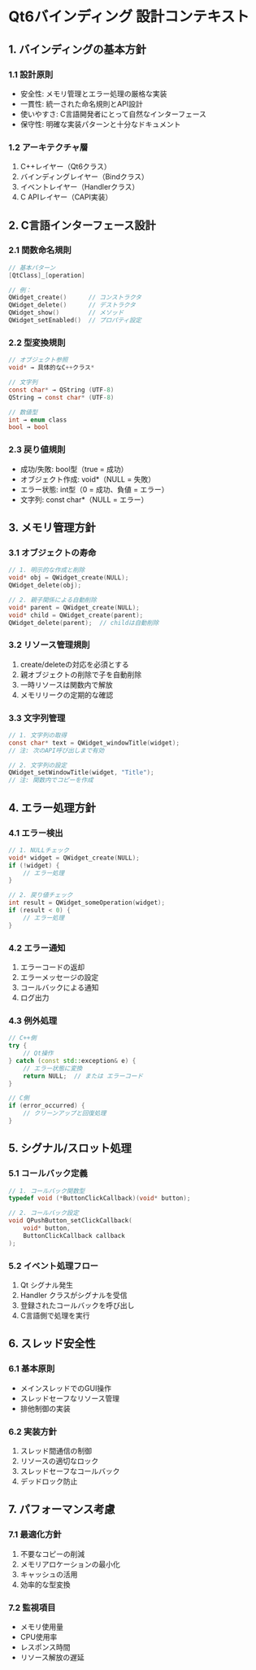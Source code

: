 # Qt6バインディング 設計コンテキスト

## 1. バインディングの基本方針

### 1.1 設計原則
- 安全性: メモリ管理とエラー処理の厳格な実装
- 一貫性: 統一された命名規則とAPI設計
- 使いやすさ: C言語開発者にとって自然なインターフェース
- 保守性: 明確な実装パターンと十分なドキュメント

### 1.2 アーキテクチャ層
1. C++レイヤー（Qt6クラス）
2. バインディングレイヤー（Bindクラス）
3. イベントレイヤー（Handlerクラス）
4. C APIレイヤー（CAPI実装）

## 2. C言語インターフェース設計

### 2.1 関数命名規則
```c
// 基本パターン
[QtClass]_[operation]

// 例：
QWidget_create()      // コンストラクタ
QWidget_delete()      // デストラクタ
QWidget_show()        // メソッド
QWidget_setEnabled()  // プロパティ設定
```

### 2.2 型変換規則
```c
// オブジェクト参照
void* → 具体的なC++クラス*

// 文字列
const char* → QString (UTF-8)
QString → const char* (UTF-8)

// 数値型
int → enum class
bool → bool
```

### 2.3 戻り値規則
- 成功/失敗: bool型（true = 成功）
- オブジェクト作成: void*（NULL = 失敗）
- エラー状態: int型（0 = 成功、負値 = エラー）
- 文字列: const char*（NULL = エラー）

## 3. メモリ管理方針

### 3.1 オブジェクトの寿命
```c
// 1. 明示的な作成と削除
void* obj = QWidget_create(NULL);
QWidget_delete(obj);

// 2. 親子関係による自動削除
void* parent = QWidget_create(NULL);
void* child = QWidget_create(parent);
QWidget_delete(parent);  // childは自動削除
```

### 3.2 リソース管理規則
1. create/deleteの対応を必須とする
2. 親オブジェクトの削除で子を自動削除
3. 一時リソースは関数内で解放
4. メモリリークの定期的な確認

### 3.3 文字列管理
```c
// 1. 文字列の取得
const char* text = QWidget_windowTitle(widget);
// 注: 次のAPI呼び出しまで有効

// 2. 文字列の設定
QWidget_setWindowTitle(widget, "Title");
// 注: 関数内でコピーを作成
```

## 4. エラー処理方針

### 4.1 エラー検出
```c
// 1. NULLチェック
void* widget = QWidget_create(NULL);
if (!widget) {
    // エラー処理
}

// 2. 戻り値チェック
int result = QWidget_someOperation(widget);
if (result < 0) {
    // エラー処理
}
```

### 4.2 エラー通知
1. エラーコードの返却
2. エラーメッセージの設定
3. コールバックによる通知
4. ログ出力

### 4.3 例外処理
```cpp
// C++側
try {
    // Qt操作
} catch (const std::exception& e) {
    // エラー状態に変換
    return NULL;  // または エラーコード
}

// C側
if (error_occurred) {
    // クリーンアップと回復処理
}
```

## 5. シグナル/スロット処理

### 5.1 コールバック定義
```c
// 1. コールバック関数型
typedef void (*ButtonClickCallback)(void* button);

// 2. コールバック設定
void QPushButton_setClickCallback(
    void* button,
    ButtonClickCallback callback
);
```

### 5.2 イベント処理フロー
1. Qt シグナル発生
2. Handler クラスがシグナルを受信
3. 登録されたコールバックを呼び出し
4. C言語側で処理を実行

## 6. スレッド安全性

### 6.1 基本原則
- メインスレッドでのGUI操作
- スレッドセーフなリソース管理
- 排他制御の実装

### 6.2 実装方針
1. スレッド間通信の制御
2. リソースの適切なロック
3. スレッドセーフなコールバック
4. デッドロック防止

## 7. パフォーマンス考慮

### 7.1 最適化方針
1. 不要なコピーの削減
2. メモリアロケーションの最小化
3. キャッシュの活用
4. 効率的な型変換

### 7.2 監視項目
- メモリ使用量
- CPU使用率
- レスポンス時間
- リソース解放の遅延
